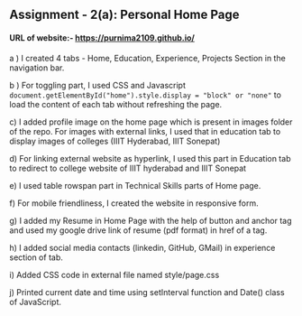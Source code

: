 ## Assignment - 2(a): Personal Home Page
#### URL of website:- https://purnima2109.github.io/

a ) I created 4 tabs - Home, Education, Experience, Projects Section in the navigation bar. 

b ) For toggling part, I used CSS and Javascript `document.getElementById("home").style.display = "block" or "none"` to load the content of each tab without refreshing the page.

c) I added profile image on the home page which is present in images folder of the repo. For images with external links, I used that in education tab to display images of colleges (IIIT Hyderabad, IIIT Sonepat)

d) For linking external website as hyperlink, I used this part in Education tab to redirect to college website of IIIT hyderabad and IIIT Sonepat

e) I used table rowspan part in Technical Skills parts of Home page.

f) For mobile friendliness, I created the website in responsive form.

g) I added my Resume in Home Page with the help of button and anchor tag and used my google drive link of  resume (pdf format) in href of a tag.

h) I added social media contacts (linkedin, GitHub, GMail) in experience section of tab.

i) Added CSS code in external file named style/page.css

j) Printed current date and time using setInterval function and Date() class of JavaScript.
